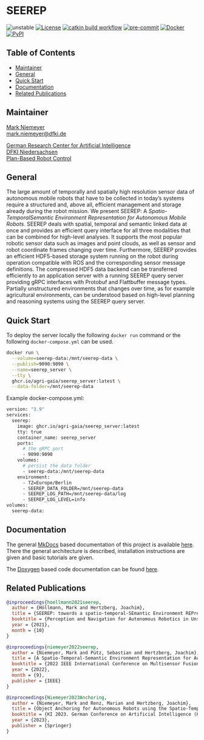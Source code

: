 # SEEREP

![unstable](https://img.shields.io/badge/stability-unstable-orange)
[![License](https://img.shields.io/badge/license-BSD_3-brightgreen)](./LICENSE)
[![catkin build workflow](https://github.com/agri-gaia/seerep/actions/workflows/main.yml/badge.svg)](https://github.com/agri-gaia/seerep/actions)
[![pre-commit](https://img.shields.io/badge/pre--commit-enabled-brightgreen?logo=pre-commit&logoColor=white)](./.pre-commit-config.yaml)
[![Docker](https://img.shields.io/badge/Docker-enabled-blue?logo=docker)](./docker)
[![PyPI](https://img.shields.io/pypi/v/seerep-grpc?label=pypi%20seerep-gRPC)](https://pypi.org/project/seerep-grpc/)
 <!-- ![Architecture](https://img.shields.io/badge/Architecture-x86-blue) -->

## Table of Contents

- [Maintainer](#maintainer)
- [General](#general)
- [Quick Start](#quick-start)
- [Documentation](#documentation)
- [Related Publications](#related-publications)

<!-- - [Related Publications](#related-publications) -->

## Maintainer

[Mark Niemeyer](https://github.com/Mark-Niemeyer) <br>
[mark.niemeyer@dfki.de](mailto:mark.niemeyer@dfki.de)

[German Research Center for Artificial Intelligence](https://www.dfki.de/en/web) <br>
[DFKI Niedersachsen](https://www.dfki.de/en/web/about-us/locations-contact/osnabrueck-oldenburg) <br>
[Plan-Based Robot Control](https://www.dfki.de/en/web/research/research-departments/plan-based-robot-control) <br>

## General

The large amount of temporally and spatially high resolution sensor data of autonomous mobile robots that have to be
collected in today’s systems require a structured and, above all, efficient management and storage already during the
robot mission. We present SEEREP: A _Spatio-TemporalSemantic Environment Representation for Autonomous Mobile Robots_.
SEEREP deals with spatial, temporal and semantic linked data at once and provides an efficient query interface for all
three modalities that can be combined for high-level analyses. It supports the most popular robotic sensor data such as
images and point clouds, as well as sensor and robot coordinate frames changing over time. Furthermore, SEEREP provides
an efficient HDF5-based storage system running on the robot during operation compatible with ROS and the corresponding
sensor message definitions. The compressed HDF5 data backend can be transferred efficiently to an application server
with a running SEEREP query server providing gRPC interfaces with Protobuf and Flattbuffer message types. Partially
unstructured environments that changes over time, as for example agricultural environments, can be understood based on
high-level planning and reasoning systems using the SEEREP query server.

## Quick Start

To deploy the server locally the following `docker run` command or the following `docker-compose.yml` can be used.

```bash
docker run \
  --volume=seerep-data:/mnt/seerep-data \
  --publish=9090:9090 \
  --name=seerep_server \
  --tty \
  ghcr.io/agri-gaia/seerep_server:latest \
  --data-folder=/mnt/seerep-data
```

Example docker-compose.yml:

```bash
version: "3.9"
services:
  seerep:
    image: ghcr.io/agri-gaia/seerep_server:latest
    tty: true
    container_name: seerep_server
    ports:
      # the gRPC port
      - 9090:9090
    volumes:
      # persist the data folder
      - seerep-data:/mnt/seerep-data
    environment:
      - TZ=Europe/Berlin
      - SEEREP_DATA_FOLDER=/mnt/seerep-data
      - SEEREP_LOG_PATH=/mnt/seerep-data/log
      - SEEREP_LOG_LEVEL=info
volumes:
  seerep-data:
```

## Documentation

The general [MkDocs](https://www.mkdocs.org/) based documentation of this project is available
[here](https://agri-gaia.github.io/seerep/mkdocs/home/). There the general architecture is described, installation
instructions are given and basic tutorials are given.

The [Doxygen](https://doxygen.nl/) based code documentation can be found [here](https://agri-gaia.github.io/seerep/doxygen).

## Related Publications

```bibtex
@inproceedings{hoellmann2021seerep,
  author = {Höllmann, Mark and Hertzberg, Joachim},
  title = {SEEREP: towards a spatio-temporal-SEmantic Environment REPresentation for robots in an agricultural context},
  booktitle = {Perception and Navigation for Autonomous Robotics in Unstructured and Dynamic Environments Workshop on 2021 IEEE/RSJ International Conference on Intelligent Robots and Systems},
  year = {2021},
  month = {10}
}

@inproceedings{niemeyer2022seerep,
  author = {Niemeyer, Mark and Pütz, Sebastian and Hertzberg, Joachim},
  title = {A Spatio-Temporal-Semantic Environment Representation for Autonomous Mobile Robots equipped with various Sensor Systems},
  booktitle = {2022 IEEE International Conference on Multisensor Fusion and Integration for Intelligent Systems},
  year = {2022},
  month = {9},
  publisher = {IEEE}
}

@inproceedings{Niemeyer2023Anchoring,
  author = {Niemeyer, Mark and Renz, Marian and Hertzberg, Joachim},
  title = {Object Anchoring for Autonomous Robots using the Spatio-Temporal-Semantic Environment Representation SEEREP},
  booktitle = {KI 2023. German Conference on Artificial Intelligence (KI-2023), 46th, September 27-29, Berlin, Germany},
  year = {2023},
  publisher = {Springer}
}
```
